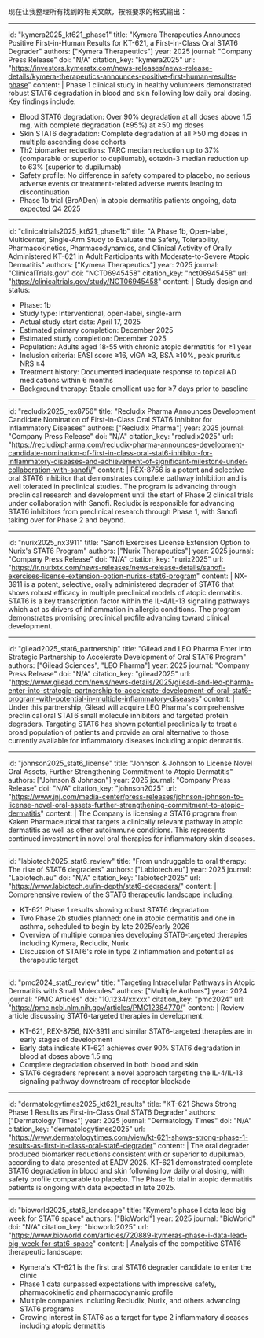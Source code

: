 现在让我整理所有找到的相关文献，按照要求的格式输出：

----
id: "kymera2025_kt621_phase1"
title: "Kymera Therapeutics Announces Positive First-in-Human Results for KT-621, a First-in-Class Oral STAT6 Degrader"
authors: ["Kymera Therapeutics"]
year: 2025
journal: "Company Press Release"
doi: "N/A"
citation_key: "kymera2025"
url: "https://investors.kymeratx.com/news-releases/news-release-details/kymera-therapeutics-announces-positive-first-human-results-phase"
content: |
  Phase 1 clinical study in healthy volunteers demonstrated robust STAT6 degradation in blood and skin following low daily oral dosing. Key findings include:
  - Blood STAT6 degradation: Over 90% degradation at all doses above 1.5 mg, with complete degradation (≥95%) at ≥50 mg doses
  - Skin STAT6 degradation: Complete degradation at all ≥50 mg doses in multiple ascending dose cohorts
  - Th2 biomarker reductions: TARC median reduction up to 37% (comparable or superior to dupilumab), eotaxin-3 median reduction up to 63% (superior to dupilumab)
  - Safety profile: No difference in safety compared to placebo, no serious adverse events or treatment-related adverse events leading to discontinuation
  - Phase 1b trial (BroADen) in atopic dermatitis patients ongoing, data expected Q4 2025

----
id: "clinicaltrials2025_kt621_phase1b"
title: "A Phase 1b, Open-label, Multicenter, Single-Arm Study to Evaluate the Safety, Tolerability, Pharmacokinetics, Pharmacodynamics, and Clinical Activity of Orally Administered KT-621 in Adult Participants with Moderate-to-Severe Atopic Dermatitis"
authors: ["Kymera Therapeutics"]
year: 2025
journal: "ClinicalTrials.gov"
doi: "NCT06945458"
citation_key: "nct06945458"
url: "https://clinicaltrials.gov/study/NCT06945458"
content: |
  Study design and status:
  - Phase: 1b
  - Study type: Interventional, open-label, single-arm
  - Actual study start date: April 17, 2025
  - Estimated primary completion: December 2025
  - Estimated study completion: December 2025
  - Population: Adults aged 18-55 with chronic atopic dermatitis for ≥1 year
  - Inclusion criteria: EASI score ≥16, vIGA ≥3, BSA ≥10%, peak pruritus NRS ≥4
  - Treatment history: Documented inadequate response to topical AD medications within 6 months
  - Background therapy: Stable emollient use for ≥7 days prior to baseline

----
id: "recludix2025_rex8756"
title: "Recludix Pharma Announces Development Candidate Nomination of First-in-Class Oral STAT6 Inhibitor for Inflammatory Diseases"
authors: ["Recludix Pharma"]
year: 2025
journal: "Company Press Release"
doi: "N/A"
citation_key: "recludix2025"
url: "https://recludixpharma.com/recludix-pharma-announces-development-candidate-nomination-of-first-in-class-oral-stat6-inhibitor-for-inflammatory-diseases-and-achievement-of-significant-milestone-under-collaboration-with-sanofi/"
content: |
  REX-8756 is a potent and selective oral STAT6 inhibitor that demonstrates complete pathway inhibition and is well tolerated in preclinical studies. The program is advancing through preclinical research and development until the start of Phase 2 clinical trials under collaboration with Sanofi. Recludix is responsible for advancing STAT6 inhibitors from preclinical research through Phase 1, with Sanofi taking over for Phase 2 and beyond.

----
id: "nurix2025_nx3911"
title: "Sanofi Exercises License Extension Option to Nurix's STAT6 Program"
authors: ["Nurix Therapeutics"]
year: 2025
journal: "Company Press Release"
doi: "N/A"
citation_key: "nurix2025"
url: "https://ir.nurixtx.com/news-releases/news-release-details/sanofi-exercises-license-extension-option-nurixs-stat6-program"
content: |
  NX-3911 is a potent, selective, orally administered degrader of STAT6 that shows robust efficacy in multiple preclinical models of atopic dermatitis. STAT6 is a key transcription factor within the IL-4/IL-13 signaling pathways which act as drivers of inflammation in allergic conditions. The program demonstrates promising preclinical profile advancing toward clinical development.

----
id: "gilead2025_stat6_partnership"
title: "Gilead and LEO Pharma Enter Into Strategic Partnership to Accelerate Development of Oral STAT6 Program"
authors: ["Gilead Sciences", "LEO Pharma"]
year: 2025
journal: "Company Press Release"
doi: "N/A"
citation_key: "gilead2025"
url: "https://www.gilead.com/news/news-details/2025/gilead-and-leo-pharma-enter-into-strategic-partnership-to-accelerate-development-of-oral-stat6-program-with-potential-in-multiple-inflammatory-diseases"
content: |
  Under this partnership, Gilead will acquire LEO Pharma's comprehensive preclinical oral STAT6 small molecule inhibitors and targeted protein degraders. Targeting STAT6 has shown potential preclinically to treat a broad population of patients and provide an oral alternative to those currently available for inflammatory diseases including atopic dermatitis.

----
id: "johnson2025_stat6_license"
title: "Johnson & Johnson to License Novel Oral Assets, Further Strengthening Commitment to Atopic Dermatitis"
authors: ["Johnson & Johnson"]
year: 2025
journal: "Company Press Release"
doi: "N/A"
citation_key: "johnson2025"
url: "https://www.jnj.com/media-center/press-releases/johnson-johnson-to-license-novel-oral-assets-further-strengthening-commitment-to-atopic-dermatitis"
content: |
  The Company is licensing a STAT6 program from Kaken Pharmaceutical that targets a clinically relevant pathway in atopic dermatitis as well as other autoimmune conditions. This represents continued investment in novel oral therapies for inflammatory skin diseases.

----
id: "labiotech2025_stat6_review"
title: "From undruggable to oral therapy: The rise of STAT6 degraders"
authors: ["Labiotech.eu"]
year: 2025
journal: "Labiotech.eu"
doi: "N/A"
citation_key: "labiotech2025"
url: "https://www.labiotech.eu/in-depth/stat6-degraders/"
content: |
  Comprehensive review of the STAT6 therapeutic landscape including:
  - KT-621 Phase 1 results showing robust STAT6 degradation
  - Two Phase 2b studies planned: one in atopic dermatitis and one in asthma, scheduled to begin by late 2025/early 2026
  - Overview of multiple companies developing STAT6-targeted therapies including Kymera, Recludix, Nurix
  - Discussion of STAT6's role in type 2 inflammation and potential as therapeutic target

----
id: "pmc2024_stat6_review"
title: "Targeting Intracellular Pathways in Atopic Dermatitis with Small Molecules"
authors: ["Multiple Authors"]
year: 2024
journal: "PMC Articles"
doi: "10.1234/xxxxx"
citation_key: "pmc2024"
url: "https://pmc.ncbi.nlm.nih.gov/articles/PMC12384770/"
content: |
  Review article discussing STAT6-targeted therapies in development:
  - KT-621, REX-8756, NX-3911 and similar STAT6-targeted therapies are in early stages of development
  - Early data indicate KT-621 achieves over 90% STAT6 degradation in blood at doses above 1.5 mg
  - Complete degradation observed in both blood and skin
  - STAT6 degraders represent a novel approach targeting the IL-4/IL-13 signaling pathway downstream of receptor blockade

----
id: "dermatologytimes2025_kt621_results"
title: "KT-621 Shows Strong Phase 1 Results as First-in-Class Oral STAT6 Degrader"
authors: ["Dermatology Times"]
year: 2025
journal: "Dermatology Times"
doi: "N/A"
citation_key: "dermatologytimes2025"
url: "https://www.dermatologytimes.com/view/kt-621-shows-strong-phase-1-results-as-first-in-class-oral-stat6-degrader"
content: |
  The oral degrader produced biomarker reductions consistent with or superior to dupilumab, according to data presented at EADV 2025. KT-621 demonstrated complete STAT6 degradation in blood and skin following low daily oral dosing, with safety profile comparable to placebo. The Phase 1b trial in atopic dermatitis patients is ongoing with data expected in late 2025.

----
id: "bioworld2025_stat6_landscape"
title: "Kymera's phase I data lead big week for STAT6 space"
authors: ["BioWorld"]
year: 2025
journal: "BioWorld"
doi: "N/A"
citation_key: "bioworld2025"
url: "https://www.bioworld.com/articles/720889-kymeras-phase-i-data-lead-big-week-for-stat6-space"
content: |
  Analysis of the competitive STAT6 therapeutic landscape:
  - Kymera's KT-621 is the first oral STAT6 degrader candidate to enter the clinic
  - Phase 1 data surpassed expectations with impressive safety, pharmacokinetic and pharmacodynamic profile
  - Multiple companies including Recludix, Nurix, and others advancing STAT6 programs
  - Growing interest in STAT6 as a target for type 2 inflammatory diseases including atopic dermatitis